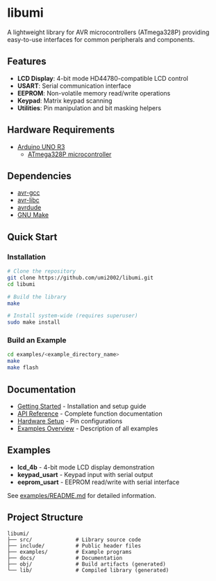 # libumi

A lightweight library for AVR microcontrollers (ATmega328P) providing easy-to-use interfaces for common peripherals and components.

## Features

- **LCD Display**: 4-bit mode HD44780-compatible LCD control
- **USART**: Serial communication interface
- **EEPROM**: Non-volatile memory read/write operations
- **Keypad**: Matrix keypad scanning
- **Utilities**: Pin manipulation and bit masking helpers

## Hardware Requirements

- [Arduino UNO R3](https://docs.arduino.cc/hardware/uno-rev3/#tech-specs)
  - [ATmega328P microcontroller](https://www.microchip.com/en-us/product/atmega328p)

## Dependencies

- [avr-gcc](https://github.com/arduino/toolchain-avr)
- [avr-libc](https://github.com/avrdudes/avr-libc)
- [avrdude](https://github.com/avrdudes/avrdude)
- [GNU Make](https://www.gnu.org/software/make/)

## Quick Start

### Installation

```bash
# Clone the repository
git clone https://github.com/umi2002/libumi.git
cd libumi

# Build the library
make

# Install system-wide (requires superuser)
sudo make install
```

### Build an Example

```bash
cd examples/<example_directory_name>
make
make flash
```

## Documentation

- [Getting Started](docs/getting-started.md) - Installation and setup guide
- [API Reference](docs/api-reference.md) - Complete function documentation
- [Hardware Setup](docs/hardware-setup.md) - Pin configurations
- [Examples Overview](docs/examples.md) - Description of all examples

## Examples

- **lcd_4b** - 4-bit mode LCD display demonstration
- **keypad_usart** - Keypad input with serial output
- **eeprom_usart** - EEPROM read/write with serial interface

See [examples/README.md](examples/README.md) for detailed information.

## Project Structure

```
libumi/
├── src/              # Library source code
├── include/          # Public header files
├── examples/         # Example programs
├── docs/             # Documentation
├── obj/              # Build artifacts (generated)
└── lib/              # Compiled library (generated)
```
